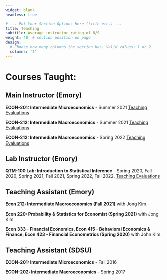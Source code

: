 ```yaml
---
widget: blank
headless: true

# ... Put Your Section Options Here (title etc.) ...
title: Teaching
subtitle: Average instructor rating of 8/9
weight: 40  # section position on page
design:
  # Choose how many columns the section has. Valid values: 1 or 2.
  columns: '2'
---
```


# Courses Taught:

## Main Instructor (Emory)

**ECON-201: Intermediate Microeconomics** - Summer 2021 [Teaching Evaluations](https://docs.google.com/viewer?url=https://raw.githubusercontent.com/jjestra/webpage/master/static/media/ECON-101.pdf)

**ECON-212: Intermediate Macroeconomics** - Summer 2021 [Teaching Evaluations](https://docs.google.com/viewer?url=https://raw.githubusercontent.com/jjestra/webpage/master/static/media/ECON-101.pdf)

**ECON-212: Intermediate Macroeconomics** - Spring 2022 [Teaching Evaluations](https://docs.google.com/viewer?url=https://raw.githubusercontent.com/jjestra/webpage/master/static/media/ECON-101.pdf)



## Lab Instructor (Emory)

**QTM-100 Lab: Introduction to Statistical Inference** - Spring 2020, Fall 2020, Spring 2021, Fall 2021, Spring 2022, Fall 2022, [Teaching Evaluations](https://docs.google.com/viewer?url=https://raw.githubusercontent.com/jjestra/webpage/master/static/media/QTM-100-6.pdf)



## Teaching Assistant (Emory)
**Econ 212: Intermediate Macroeconomics (Fall 2021)**  with  Jong Kim

**Econ 220: Probability & Statistics for Economist (Spring 2021)** with Jong Kim

**Econ 333 - Financial Economics,  Econ 415 - Behavioral Economics & Finance, 
Econ 423 - Financial Econometrics (Spring 2020)** with John Kim.


## Teaching Assistant (SDSU)

**ECON-201: Intermediate Microeconomics** - Fall 2016

**ECON-202: Intermediate Macroeconomics** - Spring 2017




